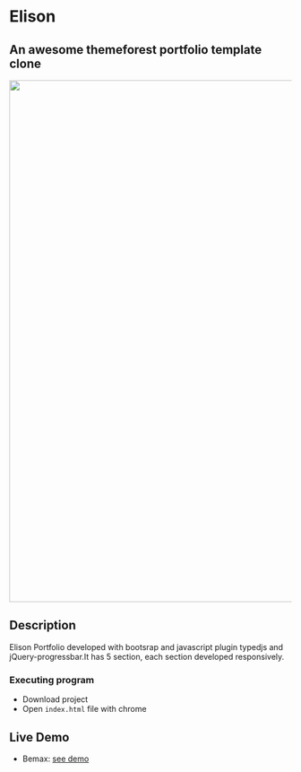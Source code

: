 # Elison

## An awesome themeforest portfolio template clone

<img src="https://res.cloudinary.com/dl1sztvng/image/upload/v1723937115/pdmsozohateekyxudtvm.png" width="931"/>

## Description

Elison Portfolio developed with bootsrap and javascript plugin typedjs and jQuery-progressbar.It has 5 section, each section developed responsively.

### Executing program

- Download project
- Open `index.html` file with chrome

## Live Demo

- Bemax: [see demo](https://wali39.github.io/elison/)
